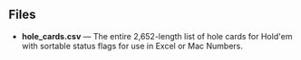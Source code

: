 ## Files

- **hole_cards.csv** — The entire 2,652-length list of hole cards for Hold'em with sortable status flags for use in Excel or Mac Numbers.

